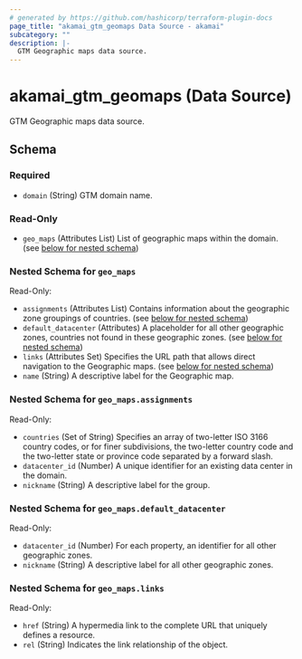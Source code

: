 ```yaml
---
# generated by https://github.com/hashicorp/terraform-plugin-docs
page_title: "akamai_gtm_geomaps Data Source - akamai"
subcategory: ""
description: |-
  GTM Geographic maps data source.
---
```


# akamai_gtm_geomaps (Data Source)

GTM Geographic maps data source.



<!-- schema generated by tfplugindocs -->
## Schema

### Required

- `domain` (String) GTM domain name.

### Read-Only

- `geo_maps` (Attributes List) List of geographic maps within the domain. (see [below for nested schema](#nestedatt--geo_maps))

<a id="nestedatt--geo_maps"></a>
### Nested Schema for `geo_maps`

Read-Only:

- `assignments` (Attributes List) Contains information about the geographic zone groupings of countries. (see [below for nested schema](#nestedatt--geo_maps--assignments))
- `default_datacenter` (Attributes) A placeholder for all other geographic zones, countries not found in these geographic zones. (see [below for nested schema](#nestedatt--geo_maps--default_datacenter))
- `links` (Attributes Set) Specifies the URL path that allows direct navigation to the Geographic maps. (see [below for nested schema](#nestedatt--geo_maps--links))
- `name` (String) A descriptive label for the Geographic map.

<a id="nestedatt--geo_maps--assignments"></a>
### Nested Schema for `geo_maps.assignments`

Read-Only:

- `countries` (Set of String) Specifies an array of two-letter ISO 3166 country codes, or for finer subdivisions, the two-letter country code and the two-letter state or province code separated by a forward slash.
- `datacenter_id` (Number) A unique identifier for an existing data center in the domain.
- `nickname` (String) A descriptive label for the group.


<a id="nestedatt--geo_maps--default_datacenter"></a>
### Nested Schema for `geo_maps.default_datacenter`

Read-Only:

- `datacenter_id` (Number) For each property, an identifier for all other geographic zones.
- `nickname` (String) A descriptive label for all other geographic zones.


<a id="nestedatt--geo_maps--links"></a>
### Nested Schema for `geo_maps.links`

Read-Only:

- `href` (String) A hypermedia link to the complete URL that uniquely defines a resource.
- `rel` (String) Indicates the link relationship of the object.
